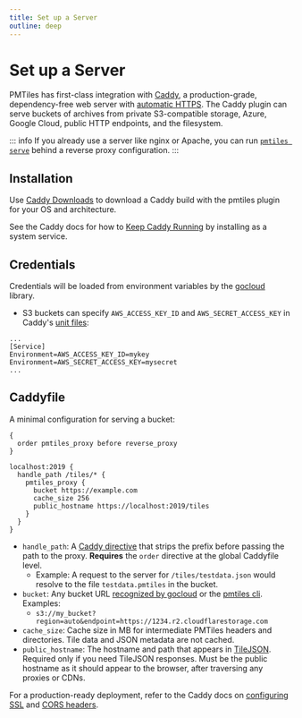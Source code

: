 ```yaml
---
title: Set up a Server
outline: deep
---
```


# Set up a Server

PMTiles has first-class integration with [Caddy](https://caddyserver.com), a production-grade, dependency-free web server with [automatic HTTPS](https://caddyserver.com/docs/quick-starts/https). The Caddy plugin can serve buckets of archives from private S3-compatible storage, Azure, Google Cloud, public HTTP endpoints, and the filesystem.

::: info
If you already use a server like nginx or Apache, you can run [`pmtiles serve`](/pmtiles/cli) behind a reverse proxy configuration.
:::

## Installation

Use [Caddy Downloads](https://caddyserver.com/download?package=github.com%2Fprotomaps%2Fgo-pmtiles%2Fcaddy) to download a Caddy build with the pmtiles plugin for your OS and architecture.

See the Caddy docs for how to [Keep Caddy Running](https://caddyserver.com/docs/running) by installing as a system service.

## Credentials

Credentials will be loaded from environment variables by the [gocloud](https://gocloud.dev/howto/blob/) library.
* S3 buckets can specify `AWS_ACCESS_KEY_ID` and `AWS_SECRET_ACCESS_KEY` in Caddy's [unit files](https://caddyserver.com/docs/running#unit-files):

```txt{3-4}
...
[Service]
Environment=AWS_ACCESS_KEY_ID=mykey
Environment=AWS_SECRET_ACCESS_KEY=mysecret
...
```


## Caddyfile

A minimal configuration for serving a bucket:

```txt{7-11}
{
  order pmtiles_proxy before reverse_proxy
}

localhost:2019 {
  handle_path /tiles/* {
    pmtiles_proxy {
      bucket https://example.com
      cache_size 256
      public_hostname https://localhost:2019/tiles
    }
  }
}
```

* `handle_path`: A [Caddy directive](https://caddyserver.com/docs/caddyfile/directives/handle_path) that strips the prefix before passing the path to the proxy. **Requires** the `order` directive at the global Caddyfile level. 
  * Example: A request to the server for `/tiles/testdata.json` would resolve to the file `testdata.pmtiles` in the bucket.
* `bucket`: Any bucket URL [recognized by gocloud](https://gocloud.dev/concepts/urls/) or the [pmtiles cli](/pmtiles/cli#buckets).
  Examples:
  * `s3://my_bucket?region=auto&endpoint=https://1234.r2.cloudflarestorage.com`
* `cache_size`: Cache size in MB for intermediate PMTiles headers and directories. Tile data and JSON metadata are not cached.
* `public_hostname`: The hostname and path that appears in [TileJSON](https://github.com/mapbox/tilejson-spec/tree/master/3.0.0). Required only if you need TileJSON responses. Must be the public hostname as it should appear to the browser, after traversing any proxies or CDNs.

For a production-ready deployment, refer to the Caddy docs on [configuring SSL](https://caddyserver.com/docs/automatic-https#hostname-requirements) and [CORS headers](https://caddyserver.com/docs/caddyfile/directives/header).


